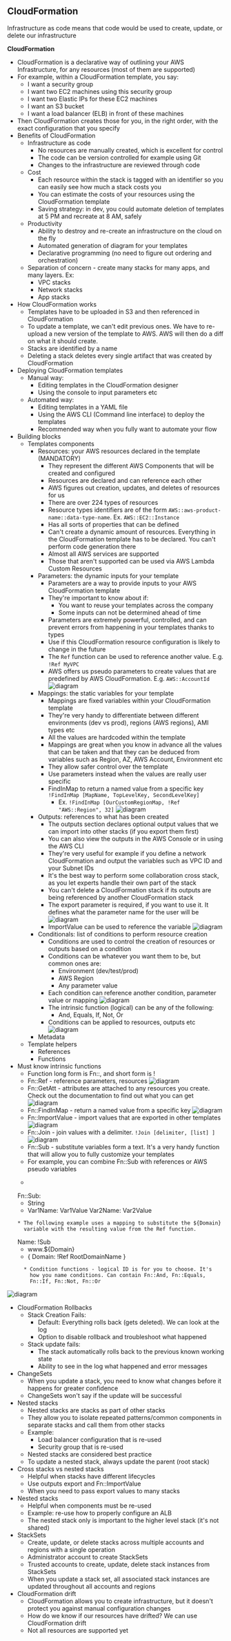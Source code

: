 <h2>CloudFormation</h2>
Infrastructure as code means that code would be used to create,
update, or delete our infrastructure

**CloudFormation**
* CloudFormation is a declarative way of outlining your AWS
  Infrastructure, for any resources (most of them are supported)
* For example, within a CloudFormation template, you say:
    * I want a security group
    * I want two EC2 machines using this security group
    * I want two Elastic IPs for these EC2 machines
    * I want an S3 bucket
    * I want a load balancer (ELB) in front of these machines
* Then CloudFormation creates those for you, in the right order,
  with the exact configuration that you specify
* Benefits of CloudFormation
    * Infrastructure as code
        * No resources are manually created, which is excellent
          for control
        * The code can be version controlled for example using Git
        * Changes to the infrastructure are reviewed through code
    * Cost
        * Each resource within the stack is tagged with an identifier
          so you can easily see how much a stack costs you
        * You can estimate the costs of your resources using the
          CloudFormation template
        * Saving strategy: in dev, you could automate deletion of
          templates at 5 PM and recreate at 8 AM, safely
    * Productivity
        * Ability to destroy and re-create an infrastructure on
          the cloud on the fly
        * Automated generation of diagram for your templates
        * Declarative programming (no need to figure out ordering
          and orchestration)
    * Separation of concern - create many stacks for many apps,
      and many layers. Ex:
        * VPC stacks
        * Network stacks
        * App stacks
* How CloudFormation works
    * Templates have to be uploaded in S3 and then referenced
      in CloudFormation
    * To update a template, we can't edit previous ones. We have
      to re-upload a new version of the template to AWS. AWS will
      then do a diff on what it should create.
    * Stacks are identified by a name
    * Deleting a stack deletes every single artifact that was
      created by CloudFormation
* Deploying CloudFormation templates
    * Manual way:
        * Editing templates in the CloudFormation designer
        * Using the console to input parameters etc
    * Automated way:
        * Editing templates in a YAML file
        * Using the AWS CLI (Command line interface) to deploy
          the templates
        * Recommended way when you fully want to automate your flow
* Building blocks
    * Templates components
        * Resources: your AWS resources declared in the template (MANDATORY)
            * They represent the different AWS Components that will be created
              and configured
            * Resources are declared and can reference each other
            * AWS figures out creation, updates, and deletes of resources
              for us
            * There are over 224 types of resources
            * Resource types identifiers are of the form
              `AWS::aws-product-name::data-type-name`. Ex. `AWS::EC2::Instance`
            * Has all sorts of properties that can be defined
            * Can't create a dynamic amount of resources. Everything in the
              CloudFormation template has to be declared. You can't perform
              code generation there
            * Almost all AWS services are supported
            * Those that aren't supported can be used via AWS Lambda Custom Resources
        * Parameters: the dynamic inputs for your template
            * Parameters are a way to provide inputs to your AWS CloudFormation
              template
            * They're important to know about if:
                * You want to reuse your templates across the company
                * Some inputs can not be determined ahead of time
            * Parameters are extremely powerful, controlled, and can prevent
              errors from happening in your templates thanks to types
            * Use if this CloudFormation resource configuration is likely to change
              in the future
            * The `Ref` function can be used to reference another value. E.g. `!Ref MyVPC`
            * AWS offers us pseudo parameters to create values that are predefined by
              AWS CloudFormation. E.g. `AWS::AccountId`
              ![diagram](./images/parameters-example.PNG)
        * Mappings: the static variables for your template
            * Mappings are fixed variables within your CloudFormation template
            * They're very handy to differentiate between different environments
              (dev vs prod), regions (AWS regions), AMI types etc
            * All the values are hardcoded within the template
            * Mappings are great when you know in advance all the values that can
              be taken and that they can be deduced from variables such as Region, AZ,
              AWS Account, Environment etc
            * They allow safer control over the template
            * Use parameters instead when the values are really user specific
            * FindInMap to return a named value from a specific key `!FindInMap [MapName, TopLevelKey, SecondLevelKey]`
                * Ex. `!FindInMap [OurCustomRegionMap, !Ref "AWS::Region", 32]`
                  ![diagram](./images/mapped-values-example.PNG)
        * Outputs: references to what has been created
            * The outputs section declares optional output values that we can
              import into other stacks (if you export them first)
            * You can also view the outputs in the AWS Console or in using
              the AWS CLI
            * They're very useful for example if you define a network CloudFormation
              and output the variables such as VPC ID and your Subnet IDs
            * It's the best way to perform some collaboration cross stack, as you
              let experts handle their own part of the stack
            * You can't delete a CloudFormation stack if its outputs are being
              referenced by another CloudFormation stack
            * The export parameter is required, if you want to use it. It defines
              what the parameter name for the user will be
              ![diagram](./images/outputs-example.PNG)
            * ImportValue can be used to reference the variable
              ![diagram](./images/outputs-import-example.PNG)
        * Conditionals: list of conditions to perform resource creation
            * Conditions are used to control the creation of resources or outputs
              based on a condition
            * Conditions can be whatever you want them to be, but common
              ones are:
                * Environment (dev/test/prod)
                * AWS Region
                * Any parameter value
            * Each condition can reference another condition, parameter value
              or mapping
              ![diagram](./images/conditions-example.PNG)
            * The intrinsic function (logical) can be any of the following:
                * And, Equals, If, Not, Or
            * Conditions can be applied to resources, outputs etc
              ![diagram](./images/conditions-application-example.PNG)
        * Metadata
    * Template helpers
        * References
        * Functions
* Must know intrinsic functions
    * Function long form is  Fn::<func>, and short form is !<func>
    * Fn::Ref - reference parameters, resources
      ![diagram](./images/ref-example.PNG)
    * Fn::GetAtt - attributes are attached to any resources you
      create. Check out the documentation to find out what you can get
      ![diagram](./images/get-att-example.PNG)
    * Fn::FindInMap - return a named value from a specific key
      ![diagram](./images/mapped-values-example.PNG)
    * Fn::ImportValue - import values that are exported in other
      templates
      ![diagram](./images/outputs-import-example.PNG)
    * Fn::Join - join values with a delimiter. `!Join [delimiter, [list] ]`
      ![diagram](./images/join-example.PNG)
    * Fn::Sub - substitute variables form a text. It's a very handy
      function that will allow you to fully customize your templates
    * For example, you can combine Fn::Sub with references or AWS
      pseudo variables
    * ```
    Fn::Sub:
    - String
    - Var1Name: Var1Value
      Var2Name: Var2Value
    ```
    * The following example uses a mapping to substitute the ${Domain}
      variable with the resulting value from the Ref function.
  ````
  Name: !Sub
  - www.${Domain}
  - { Domain: !Ref RootDomainName }
  ````
    * Condition functions - logical ID is for you to choose. It's
      how you name conditions. Can contain Fn::And, Fn::Equals,
      Fn::If, Fn::Not, Fn::Or
![diagram](./images/conditions-example.PNG)
* CloudFormation Rollbacks
    * Stack Creation Fails:
        * Default: Everything rolls back (gets deleted). We can look
          at the log
        * Option to disable rollback and troubleshoot what happened
    * Stack update fails:
        * The stack automatically rolls back to the previous known
          working state
        * Ability to see in the log what happened and error messages
* ChangeSets
    * When you update a stack, you need to know what changes before it
      happens for greater confidence
    * ChangeSets won't say if the update will be successful
* Nested stacks
    * Nested stacks are stacks as part of other stacks
    * They allow you to isolate repeated patterns/common components
      in separate stacks and call them from other stacks
    * Example:
        * Load balancer configuration that is re-used
        * Security group that is re-used
    * Nested stacks are considered best practice
    * To update a nested stack, always update the parent (root stack)
* Cross stacks vs nested stacks
    * Helpful when stacks have different lifecycles
    * Use outputs export and Fn::ImportValue
    * When you need to pass export values to many stacks
* Nested stacks
    * Helpful when components must be re-used
    * Example: re-use how to properly configure an ALB
    * The nested stack only is important to the higher level stack (it's
      not shared)
* StackSets
    * Create, update, or delete stacks across multiple accounts and
      regions with a single operation
    * Administrator account to create StackSets
    * Trusted accounts to create, update, delete stack instances from
      StackSets
    * When you update a stack set, all associated stack instances are
      updated throughout all accounts and regions
* CloudFormation drift
    * CloudFormation allows you to create infrastructure, but it
      doesn't protect you against manual configuration changes
    * How do we know if our resources have drifted? We can use
      CloudFormation drift
    * Not all resources are supported yet